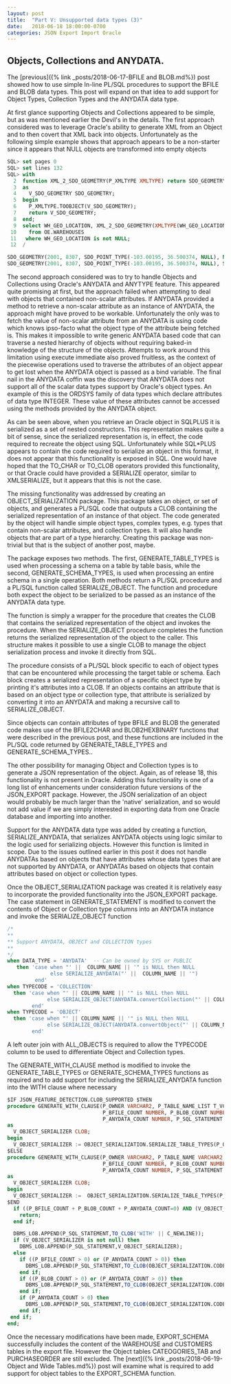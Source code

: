 ```yaml
---
layout: post
title:  "Part V: Unsupported data types (3)"
date:   2018-06-18 18:00:00-0700
categories: JSON Export Import Oracle
---
```


## Objects, Collections and ANYDATA.

The [previous]({% link _posts/2018-06-17-BFILE and BLOB.md%}) post showed how to use simple In-line PL/SQL procedures to support the BFILE and BLOB data types. This post will expand on that idea to add support for Object Types, Collection Types and the ANYDATA data type.

At first glance supporting Objects and Collections appeared to be simple, but as was mentioned earlier the Devil's in the details. The first approach considered was to leverage Oracle's ability to generate XML from an Object and to then covert that XML back into objects. Unfortunately as the following simple example shows that approach appears to be a non-starter  since it appears that NULL objects are transformed into empty objects

```SQL
SQL> set pages 0
SQL> set lines 132
SQL> with
  2  function XML_2_SDO_GEOMETRY(P_XMLTYPE XMLTYPE) return SDO_GEOMETRY
  3  as
  4    V_SDO_GEOMETRY SDO_GEOMETRY;
  5  begin
  6    P_XMLTYPE.TOOBJECT(V_SDO_GEOMETRY);
  7    return V_SDO_GEOMETRY;
  8  end;
  9  select WH_GEO_LOCATION, XML_2_SDO_GEOMETRY(XMLTYPE(WH_GEO_LOCATION))
 10    from OE.WAREHOUSES
 11   where WH_GEO_LOCATION is not NULL;
 12  /
```


```SQL
SDO_GEOMETRY(2001, 8307, SDO_POINT_TYPE(-103.00195, 36.500374, NULL), NULL, NULL)
SDO_GEOMETRY(2001, 8307, SDO_POINT_TYPE(-103.00195, 36.500374, NULL), SDO_ELEM_INFO_ARRAY(), SDO_ORDINATE_ARRAY())
```
The second approach considered was to try to handle Objects and Collections using Oracle's ANYDATA and ANYTYPE feature. This appeared quite promising at first, but the approach failed when attempting to deal with objects that contained non-scalar attributes. If ANYDATA provided a method to retrieve a non-scalar attribute as an instance of ANYDATA, the approach might have proved to be workable. Unfortunately the only was to fetch the value of non-scalar attribute from an ANYDATA is using code which knows ipso-facto what the object type of the attribute being fetched is. This makes it impossible to write generic ANYDATA based code that can traverse a nested hierarchy of objects without requiring baked-in knowledge of the structure of the objects. Attempts to work around this limitation  using execute immediate also proved fruitless, as the context of the piecewise operations used to traverse the attributes of an object appear to get lost when the ANYDATA object is passed as a bind variable. The final nail in the ANYDATA coffin was the discovery that ANYDATA does not support all of the scalar data types support by Oracle's object types. An example of this is the ORDSYS family of data types which declare attributes of data type INTEGER. These value of these attributes cannot be accessed using the methods provided by the ANYDATA object.

As can be seen above, when you retrieve an Oracle object in SQLPLUS it is serialized as a set of nested constructors. This representation makes quite a bit of sense, since the serialized representation is, in effect, the code required to recreate the object using SQL. Unfortunately while SQL*PLUS appears to contain the code required to serialize an object in this format, it does not appear that this functionality is exposed in SQL. One would have hoped that the TO_CHAR or TO_CLOB operators provided this functionality, or that Oracle could have provided a SERIALIZE operator, similar to XMLSERIALIZE, but it appears that this is not the case. 

The missing functionality was addressed by creating an OBJECT_SERIALIZATION package. This package takes an object, or set of objects, and generates a PL/SQL code that outputs a CLOB containing the serialized representation of an instance of that object. The code generated by the object will handle simple object types, complex types, e.g. types that contain non-scalar attributes, and collection types. It will also handle objects that are part of a type hierarchy. Creating this package was non-trivial but that is the subject of another post, maybe.

The package exposes two methods. The first, GENERATE_TABLE_TYPES is used when processing a schema on a table by table basis, while the second, GENERATE_SCHEMA_TYPES, is used when processing an entire schema in a single operation. Both methods return a PL/SQL procedure and a PL/SQL function called SERIALIZE_OBJECT. The function and procedure both expect the object to be serialized to be passed as an instance of the ANYDATA data type.

The function is simply  a wrapper for the procedure that creates the CLOB that contains the serialized representation of the object and invokes the procedure. When the SERIALIZE_OBJECT procedure completes the function returns the serialized representation of the object to the caller. This structure makes it possible to use a single CLOB to manage the object serialization process and invoke it directly from SQL.

The procedure consists of a PL/SQL block specific to each of object types that can be encountered while processing the target table or schema. Each block creates a serialized representation of a specific object type by printing it's attributes into a CLOB.  If an objects contains an attribute that is based on an object type or collection type, that attribute is serialized by converting it into an ANYDATA and making a recursive call to SERIALIZE_OBJECT. 

Since objects can contain attributes of type BFILE and BLOB the generated code makes use of the BFILE2CHAR and BLOB2HEXBINARY functions that were described in the previous post, and these functions are included in the PL/SQL code returned by GENERATE_TABLE_TYPES and GENERATE_SCHEMA_TYPES.. 

The other possibility for managing Object and Collection types is to generate a JSON representation of the object. Again, as of release 18, this functionality is not present in Oracle. Adding this functionality is one of a long list of enhancements under consideration future versions of the JSON_EXPORT package. However, the JSON serialization of an object would probably be much larger than the 'native' serialization, and so would not add value if we are simply interested in exporting data  from one Oracle database and importing into another.

Support for the ANYDATA data type was added by creating a function, SERIALIZE_ANYDATA, that serializes ANYDATA objects using logic similar to the logic used for serializing objects. However this function is limited in scope. Due to the issues outlined earlier in this post it does not handle ANYDATAs based on objects that have attributes whose data types that are not supported by ANYDATA, or ANYDATAs based on objects that contain attributes based on object or collection types.

Once the OBJECT_SERIALIZATION package was created it is relatively easy to incorporate the provided  functionality into the JSON_EXPORT package. The case statement in GENERATE_STATEMENT is modified to convert the contents of Object or Collection type columns into an ANYDATA instance and invoke the SERIALIZE_OBJECT function

```SQL
/*
**
** Support ANYDATA, OBJECT and COLLECTION types
**
*/
when DATA_TYPE = 'ANYDATA'  -- Can be owned by SYS or PUBLIC
   then 'case when "' ||  COLUMN_NAME || '" is NULL then NULL 
              else SERIALIZE_ANYDATA("' ||  COLUMN_NAME || '") 
         end'
when TYPECODE = 'COLLECTION'
  then 'case when "' || COLUMN_NAME || '" is NULL then NULL 
             else SERIALIZE_OBJECT(ANYDATA.convertCollection("' || COLUMN_NAME || '")) 
        end'
when TYPECODE = 'OBJECT'
  then 'case when "' || COLUMN_NAME || '" is NULL then NULL 
             else SERIALIZE_OBJECT(ANYDATA.convertObject("' || COLUMN_NAME || '")) 
        end'
```
 A left outer join with ALL_OBJECTS is required to allow the TYPECODE column to be used to differentiate Object and Collection types.				  

The GENERATE_WITH_CLAUSE method is modified to invoke the GENERATE_TABLE_TYPES or GENERATE_SCHEMA_TYPES functions as required and to add support for including the SERIALIZE_ANYDATA function into the WITH clause where necessary

```SQL
$IF JSON_FEATURE_DETECTION.CLOB_SUPPORTED $THEN
procedure GENERATE_WITH_CLAUSE(P_OWNER VARCHAR2, P_TABLE_NAME_LIST T_VC4000_TABLE, 
                               P_BFILE_COUNT NUMBER, P_BLOB_COUNT NUMBER, 
                               P_ANYDATA_COUNT NUMBER, P_SQL_STATEMENT IN OUT CLOB)
as
  V_OBJECT_SERIALIZER CLOB;
begin
  V_OBJECT_SERIALIZER := OBJECT_SERIALIZATION.SERIALIZE_TABLE_TYPES(P_OWNER,P_TABLE_NAME_LIST);
$ELSE
procedure GENERATE_WITH_CLAUSE(P_OWNER VARCHAR2, P_TABLE_NAME VARCHAR2, 
                               P_BFILE_COUNT NUMBER, P_BLOB_COUNT NUMBER, 
                               P_ANYDATA_COUNT NUMBER, P_SQL_STATEMENT IN OUT CLOB)
as
  V_OBJECT_SERIALIZER CLOB;
begin
  V_OBJECT_SERIALIZER :=  OBJECT_SERIALIZATION.SERIALIZE_TABLE_TYPES(P_OWNER,P_TABLE_NAME);	
$END
  if ((P_BFILE_COUNT + P_BLOB_COUNT + P_ANYDATA_COUNT=0) AND (V_OBJECT_SERIALIZER is NULL)) then
    return;
  end if;

  DBMS_LOB.APPEND(P_SQL_STATEMENT,TO_CLOB('WITH' || C_NEWLINE));
  if (V_OBJECT_SERIALIZER is not null) then
    DBMS_LOB.APPEND(P_SQL_STATEMENT,V_OBJECT_SERIALIZER);
  else
    if ((P_BFILE_COUNT > 0) or (P_ANYDATA_COUNT > 0)) then
      DBMS_LOB.APPEND(P_SQL_STATEMENT,TO_CLOB(OBJECT_SERIALIZATION.CODE_BFILE2CHAR));
    end if;
    if ((P_BLOB_COUNT > 0) or (P_ANYDATA_COUNT > 0)) then
      DBMS_LOB.APPEND(P_SQL_STATEMENT,TO_CLOB(OBJECT_SERIALIZATION.CODE_BLOB2HEXBINARY));
    end if;
	if (P_ANYDATA_COUNT > 0) then
      DBMS_LOB.APPEND(P_SQL_STATEMENT,TO_CLOB(OBJECT_SERIALIZATION.CODE_SERIALIZE_ANYDATA));
	end if;
 end if;
end;
```

Once the necessary modifications have been made, EXPORT_SCHEMA successfully includes the content of the  WAREHOUSE and CUSTOMERS tables in the export file. However the Object tables CATEOGORIES_TAB and PURCHASEORDER are still excluded. The [next]({% link _posts/2018-06-19-Object and Wide Tables.md%}) post will examine what is required to add support for object tables to  the EXPORT_SCHEMA function.